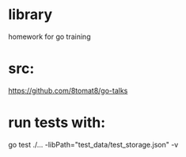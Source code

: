 # library
homework for go training

# src:
https://github.com/8tomat8/go-talks

# run tests with:
go test ./... -libPath="test_data/test_storage.json" -v
